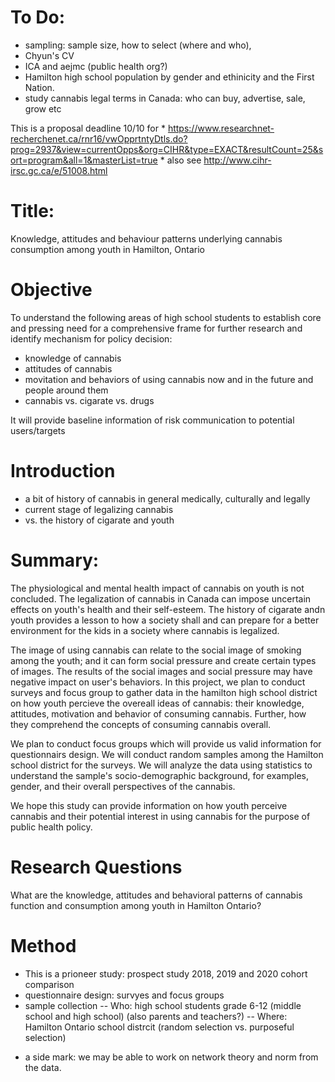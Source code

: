# To Do:

- sampling:  sample size, how to select (where and who), 
- Chyun's CV 
-  ICA and aejmc (public health org?)
- Hamilton high school population by gender and ethinicity and the First Nation.
- study cannabis legal terms in Canada:  who can buy, advertise, sale, grow etc

This is a proposal deadline 10/10 for
	* https://www.researchnet-recherchenet.ca/rnr16/vwOpprtntyDtls.do?prog=2937&view=currentOpps&org=CIHR&type=EXACT&resultCount=25&sort=program&all=1&masterList=true
	* also see  http://www.cihr-irsc.gc.ca/e/51008.html



# Title:  
Knowledge, attitudes and behaviour patterns underlying cannabis consumption among youth in Hamilton, Ontario

# Objective

To understand the following areas of high school students to establish core and pressing need for a comprehensive frame for further research and identify mechanism for policy decision:
- knowledge of cannabis
- attitudes of cannabis
- movitation and behaviors of using cannabis now and in the future and people around them
- cannabis vs. cigarate vs. drugs

It will provide baseline information of risk communication to potential users/targets 

# Introduction

- a bit of history of cannabis in general medically, culturally and legally
- current stage of legalizing cannabis
- vs. the history of cigarate and youth

# Summary:

The physiological and mental health impact of cannabis on youth is not concluded.  The legalization of cannabis in Canada can impose uncertain effects on youth's health and their self-esteem.  The history of cigarate andn youth provides a lesson to how a society shall and can prepare for a better environment for the kids in a society where cannabis is legalized.

The image of using cannabis can relate to the social image of smoking among the youth; and it can form social pressure and create certain types of images.  The results of the social images and social pressure may have negative impact on user's behaviors.  In this project, we plan to conduct surveys and focus group to gather data in the hamilton high school district on how youth percieve the overeall ideas of cannabis:  their knowledge, attitudes, motivation and behavior of consuming cannabis.  Further, how they comprehend the concepts of consuming cannabis overall.

We plan to conduct focus groups which will provide us valid information for questionnairs design.  We will conduct random samples among the Hamilton school district for the surveys.  We will analyze the data using statistics to understand the sample's socio-demographic background, for examples, gender, and their overall perspectives of the cannabis.  

We hope this study can provide information on how youth perceive cannabis and their potential interest in using cannabis for the purpose of public health policy.


# Research Questions

What are the knowledge, attitudes and behavioral patterns of cannabis function and consumption among youth in Hamilton Ontario?

# Method

- This is a prioneer study:  prospect study 2018, 2019 and 2020 cohort comparison
- questionnaire design:  survyes and focus groups
- sample collection
-- Who: high school students grade 6-12 (middle school and high school) (also parents and teachers?)
-- Where:  Hamilton Ontario school distrcit (random selection vs. purposeful selection)

* a side mark:  we may be able to work on network theory and norm from the data.

# 
